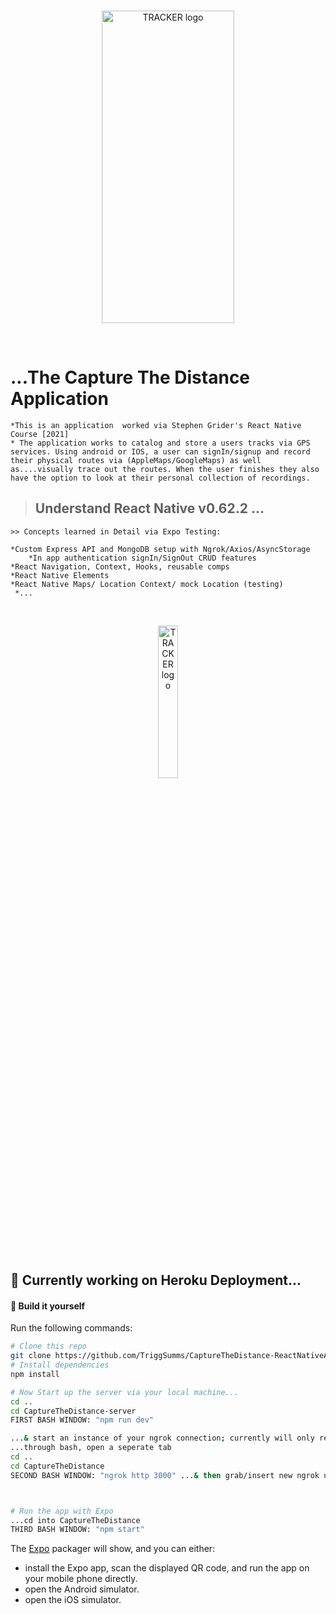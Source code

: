 
<br/>
<p align="center">
    <a >
        <img width="65%" height="500px" src="https://res.cloudinary.com/triggsumms/image/upload/v1612896622/i9osrafyi67tbbdfb8q8.png"  alt="TRACKER logo">
    </a>
</p>

<br/>




# ...The Capture The Distance Application
    *This is an application  worked via Stephen Grider's React Native Course [2021]
    * The application works to catalog and store a users tracks via GPS services. Using android or IOS, a user can signIn/signup and record their physical routes via (AppleMaps/GoogleMaps) as well as....visually trace out the routes. When the user finishes they also have the option to look at their personal collection of recordings.
    
> ## Understand React Native v0.62.2 ...
    >> Concepts learned in Detail via Expo Testing:
    
    *Custom Express API and MongoDB setup with Ngrok/Axios/AsyncStorage
        *In app authentication signIn/SignOut CRUD features
    *React Navigation, Context, Hooks, reusable comps
    *React Native Elements 
    *React Native Maps/ Location Context/ mock Location (testing)
     *...
 


<br/>
<p align="center">
    <a >
        <img width="25%" src="https://res.cloudinary.com/triggsumms/image/upload/v1607483390/tqndto6li4tncninnczt.png"  alt="TRACKER logo">
    </a>
</p>

<br/>

## :raising_hand: Currently working on Heroku Deployment...

#### :hammer: Build it yourself

Run the following commands:

```bash
# Clone this repo
git clone https://github.com/TriggSumms/CaptureTheDistance-ReactNativeApp.git && cd CaptureTheDistance
# Install dependencies
npm install

# Now Start up the server via your local machine...
cd ..
cd CaptureTheDistance-server
FIRST BASH WINDOW: "npm run dev"

...& start an instance of your ngrok connection; currently will only receive a 2.0 hour instance
...through bash, open a seperate tab
cd ..
cd CaptureTheDistance
SECOND BASH WINDOW: "ngrok http 3000" ...& then grab/insert new ngrok url inside your project files api/tracker.js



# Run the app with Expo
...cd into CaptureTheDistance
THIRD BASH WINDOW: "npm start"
```

The [Expo](https://expo.io) packager will show, and you can either:

-   install the Expo app, scan the displayed QR code, and run the app on your mobile phone directly.
-   open the Android simulator.
-   open the iOS simulator.

